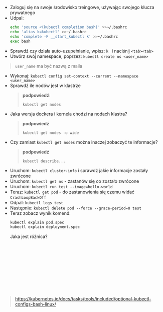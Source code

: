 * Zaloguj się na swoje środowisko treingowe, używając swojego klucza prywatnego
* Udpal:
    ```bash
    echo 'source <(kubectl completion bash)' >>~/.bashrc
    echo 'alias k=kubectl' >>~/.bashrc
    echo 'complete -F __start_kubectl k' >>~/.bashrc
    exec bash
    ```
* Sprawdź czy działa auto-uzupełnianie, wpisz: `k ` i naciśnij `<tab><tab>`
* Utwórz swój namespace, poprzez: `kubectl create ns <user_name>`
> `user_name` ma być nazwą z maila
* Wykonaj: `kubectl config set-context --current --namespace <user_name>`
* Sprawdź ile nodów jest w klastrze
    > **podpowiedź**:
    > 
    > `kubectl get nodes`
* Jaka wersja dockera i kernela chodzi na nodach klastra?
    > **podpowiedź**
    > 
    > `kubectl get nodes -o wide`
* Czy zamiast `kubectl get nodes` można inaczej zobaczyć te informacje?
    > **podpowiedź**
    > 
    > `kubectl describe...`
* Uruchom: `kubectl cluster-info` i sprawdź jakie informacje zostały zwrócone
* Uruchom: `kubectl get ns` - zastanów się co zostało zwrócone
* Uruchom: `kubectl run test --image=hello-world`
* Teraz: `kubectl get pod` - do zastanowienia się czemu widać `CrashLoopBackOff`
* Odpal: `kubectl logs test`
* Następnie: `kubectl delete pod --force --grace-period=0 test`
* Teraz zobacz wynik komend:
  ```bash
  kubectl explain pod.spec
  kubectl explain deployment.spec
  ```
  Jaka jest różnica?
<br>
<br>
<br>
<br>
<br>
<br>
<br>
<br>
<br>

> https://kubernetes.io/docs/tasks/tools/included/optional-kubectl-configs-bash-linux/